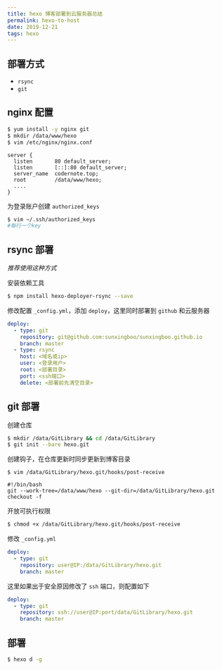 ```yaml
---
title: hexo 博客部署到云服务器总结
permalink: hexo-to-host
date: 2019-12-21
tags: hexo
---
```


## 部署方式

- `rsync`
- `git`

<!--more-->

## nginx 配置

```bash
$ yum install -y nginx git
$ mkdir /data/www/hexo
$ vim /etc/nginx/nginx.conf
```

```nginx
server {
  listen       80 default_server;
  listen       [::]:80 default_server;
  server_name  codernote.top;
  root         /data/www/hexo;
  ....
}
```

为登录账户创建 `authorized_keys`

```bash
$ vim ~/.ssh/authorized_keys
#每行一个key
```

## rsync 部署

*推荐使用这种方式*

安装依赖工具

```bash
$ npm install hexo-deployer-rsync --save
```

修改配置 `_config.yml`，添加 `deploy`，这里同时部署到 `github` 和云服务器

```yaml
deploy:
  - type: git
    repository: git@github.com:sunxingboo/sunxingboo.github.io
    branch: master
  - type: rsync
    host: <域名或ip>
    user: <登录用户>
    root: <部署目录>
    port: <ssh端口>
    delete: <部署前先清空目录>
```

## git 部署

创建仓库

```bash
$ mkdir /data/GitLibrary && cd /data/GitLibrary
$ git init --bare hexo.git
```

创建钩子，在仓库更新时同步更新到博客目录

```shell
$ vim /data/GitLibrary/hexo.git/hooks/post-receive

#!/bin/bash
git --work-tree=/data/www/hexo --git-dir=/data/GitLibrary/hexo.git checkout -f
```

开放可执行权限

```bash
$ chmod +x /data/GitLibrary/hexo.git/hooks/post-receive
```

修改 `_config.yml` 

```yaml
deploy:
  - type: git
    repository: user@IP:/data/GitLibrary/hexo.git
    branch: master
```

这里如果出于安全原因修改了 `ssh` 端口，则配置如下

```yaml
deploy:
  - type: git
    repository: ssh://user@IP:port/data/GitLibrary/hexo.git
    branch: master
```

## 部署

```bash
$ hexo d -g
```





